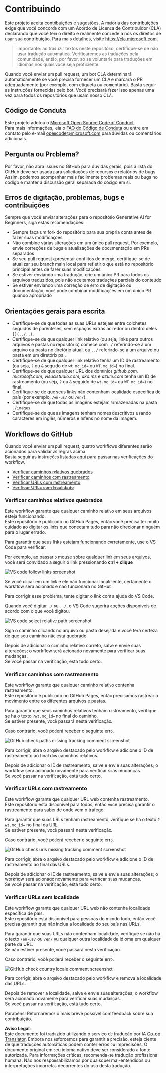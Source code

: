 <!--
CO_OP_TRANSLATOR_METADATA:
{
  "original_hash": "57c41f2af71001a2cff9d8eb797cb843",
  "translation_date": "2025-07-09T05:54:00+00:00",
  "source_file": "CONTRIBUTING.md",
  "language_code": "br"
}
-->
# Contribuindo

Este projeto aceita contribuições e sugestões. A maioria das contribuições exige que você concorde com um Acordo de Licença de Contribuidor (CLA) declarando que você tem o direito e realmente concede a nós os direitos de usar sua contribuição. Para mais detalhes, visite <https://cla.microsoft.com>.

> Importante: ao traduzir textos neste repositório, certifique-se de não usar tradução automática. Verificaremos as traduções pela comunidade, então, por favor, só se voluntarie para traduções em idiomas nos quais você seja proficiente.

Quando você enviar um pull request, um bot CLA determinará automaticamente se você precisa fornecer um CLA e marcará o PR adequadamente (por exemplo, com etiqueta ou comentário). Basta seguir as instruções fornecidas pelo bot. Você precisará fazer isso apenas uma vez para todos os repositórios que usam nosso CLA.

## Código de Conduta

Este projeto adotou o [Microsoft Open Source Code of Conduct](https://opensource.microsoft.com/codeofconduct/?WT.mc_id=academic-105485-koreyst).  
Para mais informações, leia o [FAQ do Código de Conduta](https://opensource.microsoft.com/codeofconduct/faq/?WT.mc_id=academic-105485-koreyst) ou entre em contato pelo e-mail [opencode@microsoft.com](mailto:opencode@microsoft.com) para dúvidas ou comentários adicionais.

## Pergunta ou Problema?

Por favor, não abra issues no GitHub para dúvidas gerais, pois a lista do GitHub deve ser usada para solicitações de recursos e relatórios de bugs. Assim, podemos acompanhar mais facilmente problemas reais ou bugs no código e manter a discussão geral separada do código em si.

## Erros de digitação, problemas, bugs e contribuições

Sempre que você enviar alterações para o repositório Generative AI for Beginners, siga estas recomendações:

* Sempre faça um fork do repositório para sua própria conta antes de fazer suas modificações  
* Não combine várias alterações em um único pull request. Por exemplo, envie correções de bugs e atualizações de documentação em PRs separados  
* Se seu pull request apresentar conflitos de merge, certifique-se de atualizar seu branch main local para refletir o que está no repositório principal antes de fazer suas modificações  
* Se estiver enviando uma tradução, crie um único PR para todos os arquivos traduzidos, pois não aceitamos traduções parciais do conteúdo  
* Se estiver enviando uma correção de erro de digitação ou documentação, você pode combinar modificações em um único PR quando apropriado  

## Orientações gerais para escrita

- Certifique-se de que todas as suas URLs estejam entre colchetes seguidos de parênteses, sem espaços extras ao redor ou dentro deles `[](../..)`.  
- Certifique-se de que qualquer link relativo (ou seja, links para outros arquivos e pastas no repositório) comece com `./` referindo-se a um arquivo ou pasta no diretório atual, ou `../` referindo-se a um arquivo ou pasta em um diretório pai.  
- Certifique-se de que qualquer link relativo tenha um ID de rastreamento (ou seja, `?` ou `&` seguido de `wt.mc_id=` ou `WT.mc_id=`) no final.  
- Certifique-se de que qualquer URL dos domínios _github.com, microsoft.com, visualstudio.com, aka.ms_ e _azure.com_ tenha um ID de rastreamento (ou seja, `?` ou `&` seguido de `wt.mc_id=` ou `WT.mc_id=`) no final.  
- Certifique-se de que seus links não contenham localidade específica de país (por exemplo, `/en-us/` ou `/en/`).  
- Certifique-se de que todas as imagens estejam armazenadas na pasta `./images`.  
- Certifique-se de que as imagens tenham nomes descritivos usando caracteres em inglês, números e hífens no nome da imagem.  

## Workflows do GitHub

Quando você enviar um pull request, quatro workflows diferentes serão acionados para validar as regras acima.  
Basta seguir as instruções listadas aqui para passar nas verificações do workflow.

- [Verificar caminhos relativos quebrados](../..)  
- [Verificar caminhos com rastreamento](../..)  
- [Verificar URLs com rastreamento](../..)  
- [Verificar URLs sem localidade](../..)  

### Verificar caminhos relativos quebrados

Este workflow garante que qualquer caminho relativo em seus arquivos esteja funcionando.  
Este repositório é publicado no GitHub Pages, então você precisa ter muito cuidado ao digitar os links que conectam tudo para não direcionar ninguém para o lugar errado.

Para garantir que seus links estejam funcionando corretamente, use o VS Code para verificar.

Por exemplo, ao passar o mouse sobre qualquer link em seus arquivos, você será convidado a seguir o link pressionando **ctrl + clique**

![VS code follow links screenshot](../../translated_images/vscode-follow-link.85520ab6a1237adcf01cc9cd8c228ce7b32ae685a034250bd5109e2682b9dfca.br.png)

Se você clicar em um link e ele não funcionar localmente, certamente o workflow será acionado e não funcionará no GitHub.

Para corrigir esse problema, tente digitar o link com a ajuda do VS Code.

Quando você digitar `./` ou `../`, o VS Code sugerirá opções disponíveis de acordo com o que você digitou.

![VS code select relative path screenshot](../../translated_images/vscode-select-relative-path.3804eb73c3a9e5f2d345e3d3288f8173a9e584254d0e505d8bcbc6461dbf1f6c.br.png)

Siga o caminho clicando no arquivo ou pasta desejada e você terá certeza de que seu caminho não está quebrado.

Depois de adicionar o caminho relativo correto, salve e envie suas alterações; o workflow será acionado novamente para verificar suas mudanças.  
Se você passar na verificação, está tudo certo.

### Verificar caminhos com rastreamento

Este workflow garante que qualquer caminho relativo contenha rastreamento.  
Este repositório é publicado no GitHub Pages, então precisamos rastrear o movimento entre os diferentes arquivos e pastas.

Para garantir que seus caminhos relativos tenham rastreamento, verifique se há o texto `?wt.mc_id=` no final do caminho.  
Se estiver presente, você passará nesta verificação.

Caso contrário, você poderá receber o seguinte erro.

![GitHub check paths missing tracking comment screenshot](../../translated_images/github-check-paths-missing-tracking-comment.880d4afe03e898ffadeebe0f61f7fdea7525c25238bead9fecabc81a0a83b1c0.br.png)

Para corrigir, abra o arquivo destacado pelo workflow e adicione o ID de rastreamento ao final dos caminhos relativos.

Depois de adicionar o ID de rastreamento, salve e envie suas alterações; o workflow será acionado novamente para verificar suas mudanças.  
Se você passar na verificação, está tudo certo.

### Verificar URLs com rastreamento

Este workflow garante que qualquer URL web contenha rastreamento.  
Este repositório está disponível para todos, então você precisa garantir o rastreamento para saber de onde vem o tráfego.

Para garantir que suas URLs tenham rastreamento, verifique se há o texto `?wt.mc_id=` no final da URL.  
Se estiver presente, você passará nesta verificação.

Caso contrário, você poderá receber o seguinte erro.

![GitHub check urls missing tracking comment screenshot](../../translated_images/github-check-urls-missing-tracking-comment.1bd00d20b24a1e2e3179e59e1bd7d44f16637a1bb1ab265562565251166841ef.br.png)

Para corrigir, abra o arquivo destacado pelo workflow e adicione o ID de rastreamento ao final das URLs.

Depois de adicionar o ID de rastreamento, salve e envie suas alterações; o workflow será acionado novamente para verificar suas mudanças.  
Se você passar na verificação, está tudo certo.

### Verificar URLs sem localidade

Este workflow garante que qualquer URL web não contenha localidade específica de país.  
Este repositório está disponível para pessoas do mundo todo, então você precisa garantir que não inclua a localidade do seu país nas URLs.

Para garantir que suas URLs não contenham localidade, verifique se não há o texto `/en-us/` ou `/en/` ou qualquer outra localidade de idioma em qualquer parte da URL.  
Se não estiver presente, você passará nesta verificação.

Caso contrário, você poderá receber o seguinte erro.

![GitHub check country locale comment screenshot](../../translated_images/github-check-country-locale-comment.2f4fe93228161dee6ec8210f3d6ccc66af6864f6b178b8d96f30818498fba72a.br.png)

Para corrigir, abra o arquivo destacado pelo workflow e remova a localidade das URLs.

Depois de remover a localidade, salve e envie suas alterações; o workflow será acionado novamente para verificar suas mudanças.  
Se você passar na verificação, está tudo certo.

Parabéns! Retornaremos o mais breve possível com feedback sobre sua contribuição.

**Aviso Legal**:  
Este documento foi traduzido utilizando o serviço de tradução por IA [Co-op Translator](https://github.com/Azure/co-op-translator). Embora nos esforcemos para garantir a precisão, esteja ciente de que traduções automáticas podem conter erros ou imprecisões. O documento original em seu idioma nativo deve ser considerado a fonte autorizada. Para informações críticas, recomenda-se tradução profissional humana. Não nos responsabilizamos por quaisquer mal-entendidos ou interpretações incorretas decorrentes do uso desta tradução.